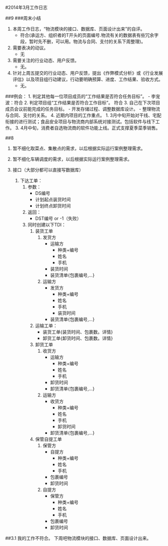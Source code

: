 #2014年3月工作日志

##9
###周末小结
1. 本周工作日志，“物流模块的接口、数据库、页面设计出来”的自评。
	- 符合(承运方、组织者的T开头的页面编号.物流有关的数据表有些冗余字段，暂时先不删，可以用。物流与合同、支付的关系下周整理)。
2. 需要表决的动议。
	- 无
3. 需要关注的行业动态、用户反馈。
	- 无。 
4. 针对上周五提交的行业动态、用户反馈，提出《作弊模式分析》或《行业发展评估》以及项目组行动建议，行动要明确预算、进度、工作结果、验收方式。
	- 无。


###例会：
	1. 判定其他每一位项目成员的“工作结果是否符合任务目标”。
		- 李宠波：符合
	2. 判定项目组“工作结果是否符合工作目标”。
		符合 
	3. 自己在下次项目成员会议前能完成的任务目标。
		- 开发存储过程、调整数据库设计。
		- 整理物流与合同、支付的关系。
	4. 近期内项目的工作重点。
		1. 3月中旬开始对干线、宅配衔接的进行测试；食品安全项目与物流商内部系统对接测试。包括软件与线下工作。
		3. 4月中旬，消费者自选物流商的软件功能上线。正式支撑夏季菜季销售。

##8
1. 暂不细化取菜点、集散点的需求，以后根据实际运行案例整理需求。
2. 暂不细化车辆调度的需求，以后根据实际运行案例整理需求。

3. 接口（大部分都可以直接写数据库）
	1. 下达工单：
		1. 参数：
			- DS编号
			- 计划起点装货时间
			- 计划终点卸货时间
		2. 返回：
			- DST编号 or -1（失败） 
		3. 同时创建以下TDI：
			1. 装货工单
				1. 发货方
					- 运输方
						- 种类+编号
						- 姓名
						- 手机 
					- 装货时间
					- 装货清单{包裹编号,...}
				2. 运输方 
					- 发货方 
						- 种类+编号
						- 姓名
						- 手机
						- 装货时间
					- 装货清单{包裹编号,...}
			2. 运输工单：
				- 装货工单{装货时间、包裹数。详情}
				- 卸货工单{卸货时间、包裹数。详情} 
			3. 卸货工单
				1. 收货方
					- 运输方
						- 种类+编号
						- 姓名
						- 手机 
					- 卸货时间
					- 卸货清单{包裹编号,...}
				2. 运输方 
					- 收货方 
						- 种类+编号
						- 姓名
						- 手机
						- 卸货时间
					- 卸货清单{包裹编号,...}
			4. 保管自提工单 
				1. 保管方
					- 自提方
						- 种类+编号
						- 姓名
						- 手机
					- 包裹编号
					- 卸货时间
				2. 自提方
					- 保管方
						- 种类+编号
						- 姓名
						- 手机
					- 包裹编号
					- 卸货时间


##3.1
我的工作不符合。
下周吧物流模块的接口、数据库、页面设计出来。
